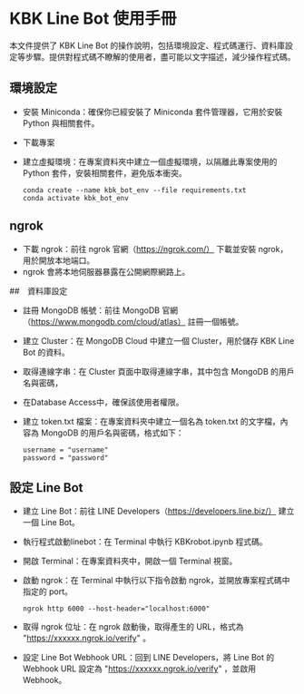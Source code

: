 # KBK Line Bot 使用手冊
本文件提供了 KBK Line Bot 的操作說明，包括環境設定、程式碼運行、資料庫設定等步驟。提供對程式碼不瞭解的使用者，盡可能以文字描述，減少操作程式碼。

## 環境設定
-  安裝 Miniconda：確保你已經安裝了 Miniconda 套件管理器，它用於安裝 Python 與相關套件。

- 下載專案

- 建立虛擬環境：在專案資料夾中建立一個虛擬環境，以隔離此專案使用的 Python 套件，安裝相關套件，避免版本衝突。
    ```
    conda create --name kbk_bot_env --file requirements.txt
    conda activate kbk_bot_env
    ```

## ngrok
- 下載 ngrok：前往 ngrok 官網（https://ngrok.com/） 下載並安裝 ngrok，用於開放本地端口。
- ngrok 會將本地伺服器暴露在公開網際網路上。

##　資料庫設定
- 註冊 MongoDB 帳號：前往 MongoDB 官網（https://www.mongodb.com/cloud/atlas） 註冊一個帳號。

- 建立 Cluster：在 MongoDB Cloud 中建立一個 Cluster，用於儲存 KBK Line Bot 的資料。

- 取得連線字串：在 Cluster 頁面中取得連線字串，其中包含 MongoDB 的用戶名與密碼，

- 在Database Access中，確保該使用者權限。

- 建立 token.txt 檔案：在專案資料夾中建立一個名為 token.txt 的文字檔，內容為 MongoDB 的用戶名與密碼，格式如下：
    ```
    username = "username"
    password = "password"
    ```

## 設定 Line Bot
- 建立 Line Bot：前往 LINE Developers（https://developers.line.biz/） 建立一個 Line Bot。

- 執行程式啟動linebot：在 Terminal 中執行 KBKrobot.ipynb 程式碼。

- 開啟 Terminal：在專案資料夾中，開啟一個 Terminal 視窗。

- 啟動 ngrok：在 Terminal 中執行以下指令啟動 ngrok，並開放專案程式碼中指定的 port。
    ```
    ngrok http 6000 --host-header="localhost:6000" 
    ```

- 取得 ngrok 位址：在 ngrok 啟動後，取得產生的 URL，格式為 "https://xxxxxx.ngrok.io/verify" 。

- 設定 Line Bot Webhook URL：回到 LINE Developers，將 Line Bot 的 Webhook URL 設定為 "https://xxxxxx.ngrok.io/verify" ，並啟用 Webhook。

